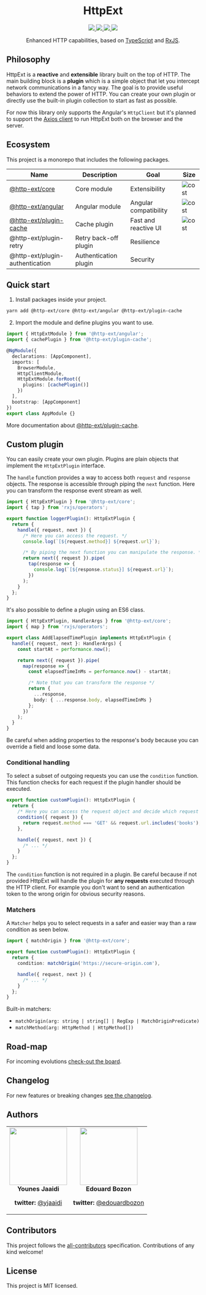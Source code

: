 <div align="center">
  <h1>HttpExt</h1>
  <a href="https://github.com/jscutlery/http-ext/actions" rel="nofollow">
    <img src="https://github.com/jscutlery/http-ext/workflows/Build%20&%20Test/badge.svg" />
  </a>
  <a href="https://codecov.io/gh/jscutlery/http-ext" rel="nofollow">
    <img src="https://badgen.net/codecov/c/github/jscutlery/http-ext" />
  </a>
  <a href="https://github.com/jscutlery/http-ext/blob/master/LICENSE" rel="nofollow">
    <img src="https://badgen.net/npm/license/@http-ext/core">
  </a>
  <a href="https://www.npmjs.com/package/@http-ext/core" rel="nofollow">
    <img src="https://badgen.net/npm/v/@http-ext/core">
  </a>
</div>

<p align="center">
  Enhanced HTTP capabilities, based on <a href="https://www.typescriptlang.org" target="blank">TypeScript</a> and <a href="http://reactivex.io/rxjs" target="blank">RxJS</a>.
</p>

## Philosophy

HttpExt is a **reactive** and **extensible** library built on the top of HTTP. The main building block is a **plugin** which is a simple object that let you intercept network communications in a fancy way. The goal is to provide useful behaviors to extend the power of HTTP. You can create your own plugin or directly use the built-in plugin collection to start as fast as possible.

For now this library only supports the Angular's `HttpClient` but it's planned to support the [Axios client](https://github.com/axios/axios) to run HttpExt both on the browser and the server.

## Ecosystem

This project is a monorepo that includes the following packages.

| Name                                          | Description           | Goal                  | Size                                                                   |
| --------------------------------------------- | --------------------- | --------------------- | ---------------------------------------------------------------------- |
| [@http-ext/core](./libs/core)                 | Core module           | Extensibility         | ![cost](https://badgen.net/bundlephobia/minzip/@http-ext/core)         |
| [@http-ext/angular](./libs/angular)           | Angular module        | Angular compatibility | ![cost](https://badgen.net/bundlephobia/minzip/@http-ext/angular)      |
| [@http-ext/plugin-cache](./libs/plugin-cache) | Cache plugin          | Fast and reactive UI  | ![cost](https://badgen.net/bundlephobia/minzip/@http-ext/plugin-cache) |
| @http-ext/plugin-retry                        | Retry back-off plugin | Resilience            |                                                                        |
| @http-ext/plugin-authentication               | Authentication plugin | Security              |                                                                        |

## Quick start

1. Install packages inside your project.

```bash
yarn add @http-ext/core @http-ext/angular @http-ext/plugin-cache
```

2. Import the module and define plugins you want to use.

```ts
import { HttpExtModule } from '@http-ext/angular';
import { cachePlugin } from '@http-ext/plugin-cache';

@NgModule({
  declarations: [AppComponent],
  imports: [
    BrowserModule,
    HttpClientModule,
    HttpExtModule.forRoot({
      plugins: [cachePlugin()]
    })
  ],
  bootstrap: [AppComponent]
})
export class AppModule {}
```

More documentation about [@http-ext/plugin-cache](./libs/plugin-cache).

## Custom plugin

You can easily create your own plugin. Plugins are plain objects that implement the `HttpExtPlugin` interface.

The `handle` function provides a way to access both `request` and `response` objects. The response is accessible through piping the `next` function. Here you can transform the response event stream as well.

```ts
import { HttpExtPlugin } from '@http-ext/core';
import { tap } from 'rxjs/operators';

export function loggerPlugin(): HttpExtPlugin {
  return {
    handle({ request, next }) {
      /* Here you can access the request. */
      console.log(`[${request.method}] ${request.url}`);

      /* By piping the next function you can manipulate the response. */
      return next({ request }).pipe(
        tap(response => {
          console.log(`[${response.status}] ${request.url}`);
        })
      );
    }
  };
}
```

It's also possible to define a plugin using an ES6 class.

```ts
import { HttpExtPlugin, HandlerArgs } from '@http-ext/core';
import { map } from 'rxjs/operators';

export class AddElapsedTimePlugin implements HttpExtPlugin {
  handle({ request, next }: HandlerArgs) {
    const startAt = performance.now();

    return next({ request }).pipe(
      map(response => {
        const elapsedTimeInMs = performance.now() - startAt;

        /* Note that you can transform the response */
        return {
          ...response,
          body: { ...response.body, elapsedTimeInMs }
        };
      })
    );
  }
}
```

Be careful when adding properties to the response's body because you can override a field and loose some data.

### Conditional handling

To select a subset of outgoing requests you can use the `condition` function. This function checks for each request if the plugin handler should be executed.

```ts
export function customPlugin(): HttpExtPlugin {
  return {
    /* Here you can access the request object and decide which request you need to handle */
    condition({ request }) {
      return request.method === 'GET' && request.url.includes('books');
    },

    handle({ request, next }) {
      /* ... */
    }
  };
}
```

The `condition` function is not required in a plugin. Be careful because if not provided HttpExt will handle the plugin for **any requests** executed through the HTTP client. For example you don't want to send an authentication token to the wrong origin for obvious security reasons.

### Matchers

A `Matcher` helps you to select requests in a safer and easier way than a raw condition as seen below.

```ts
import { matchOrigin } from '@http-ext/core';

export function customPlugin(): HttpExtPlugin {
  return {
    condition: matchOrigin('https://secure-origin.com'),

    handle({ request, next }) {
      /* ... */
    }
  };
}
```

Built-in matchers:

- `matchOrigin(arg: string | string[] | RegExp | MatchOriginPredicate)`
- `matchMethod(arg: HttpMethod | HttpMethod[])`

## Road-map

For incoming evolutions [check-out the board](https://github.com/jscutlery/http-ext/projects/1).

## Changelog

For new features or breaking changes [see the changelog](CHANGELOG.md).

## Authors

<table border="0">
  <tr>
    <td align="center">
      <a href="https://github.com/yjaaidi" style="color: white">
        <img src="https://github.com/yjaaidi.png?s=150" width="150"/>
      </a>
      <p style="margin: 0;"><strong>Younes Jaaidi</strong></p>
      <p><strong>twitter: </strong><a href="https://twitter.com/yjaaidi">@yjaaidi</a></p>
    </td>
    <td align="center">
      <a href="https://github.com/Edouardbozon" style="color: white">
        <img src="https://github.com/Edouardbozon.png?s=150" width="150"/>
      </a>
      <p style="margin: 0;"><strong>Edouard Bozon</strong></p>
      <p><strong>twitter: </strong><a href="https://twitter.com/edouardbozon">@edouardbozon</a></p>
    </td>
  </tr>
</table>

## Contributors

This project follows the [all-contributors](https://github.com/all-contributors/all-contributors) specification. Contributions of any kind welcome!

## License

This project is MIT licensed.
